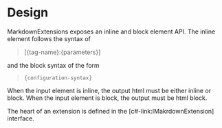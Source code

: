 ﻿# Design

MarkdownExtensions exposes an inline and block element API. The inline element follows the syntax of

> [{tag-name}:{parameters}]

and the block syntax of the form

> ```{tag-name}:
> {configuration-syntax}
> ```

When the input element is inline, the output html must be either inline or block. When the input element is block, the output must be html block.

The heart of an extension is defined in the [c#-link:IMakrdownExtension] interface.